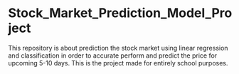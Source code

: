 # Stock_Market_Prediction_Model_Project
This repository is about prediction the stock market using linear regression and classification in order to accurate perform and predict the price for upcoming 5-10 days. This is the project made for entirely school purposes.
